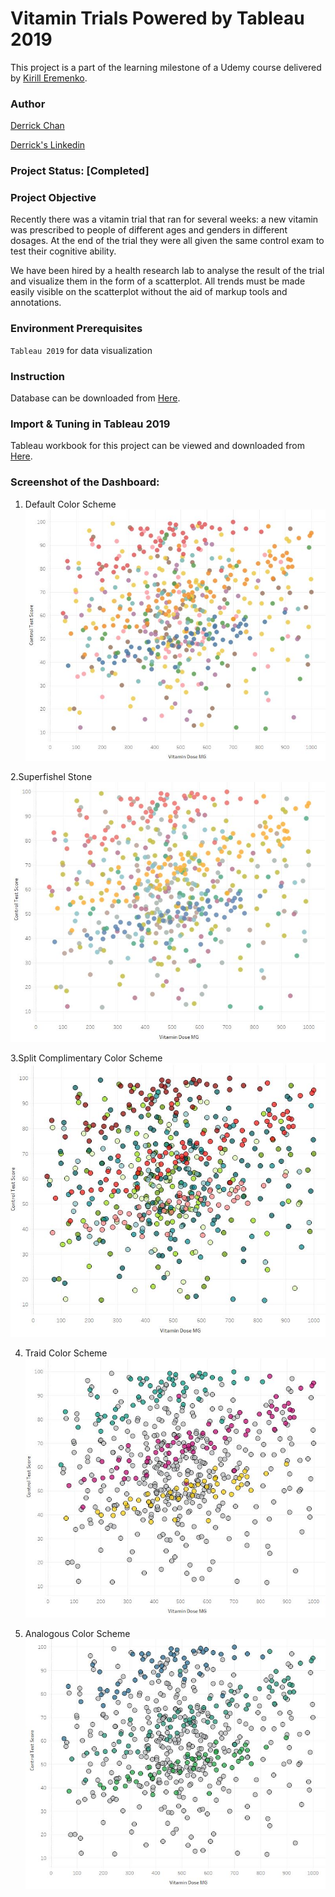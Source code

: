 # Vitamin Trials Powered by Tableau 2019
This project is a part of the learning milestone of a Udemy course delivered by [Kirill Eremenko](https://www.udemy.com/course/colordata/). 

### Author
[Derrick Chan](https://github.com/zhenyu92)

[Derrick's Linkedin](https://www.linkedin.com/in/zychan/)

### Project Status: [Completed]

### Project Objective
Recently there was a vitamin trial that ran for several weeks: a new vitamin was prescribed to people of different ages and genders in different dosages. At the end of the trial they were all given the same control exam to test their cognitive ability.

We have been hired by a health research lab to analyse the result of the trial and visualize them in the form of a scatterplot.
All trends must be made easily visible on the scatterplot without the aid of markup tools and annotations.

### Environment Prerequisites
`Tableau 2019` for data visualization

### Instruction
Database can be downloaded from [Here](https://github.com/zhenyu92/Tableau_Vitamin_Trials/blob/master/P15-VitaminTrials.csv).

### Import & Tuning in Tableau 2019
Tableau workbook for this project can be viewed and downloaded from [Here](https://public.tableau.com/profile/derrick1466#!/vizhome/VitaminTrails/Sheet12).

### Screenshot of the Dashboard: 
1. Default Color Scheme
![alt text](https://github.com/zhenyu92/Tableau_Vitamin_Trials/blob/master/Default%20Color%20Scheme.JPG "Default Color Scheme")

2.Superfishel Stone
![alt text](https://github.com/zhenyu92/Tableau_Vitamin_Trials/blob/master/Superfishel%20Stone.JPG "Superfishel Stone")

3.Split Complimentary Color Scheme
![alt text](https://github.com/zhenyu92/Tableau_Vitamin_Trials/blob/master/Split%20Complimentary%20Colour%20Scheme.JPG "Split Complimentary Color Scheme")

4. Traid Color Scheme
![alt text](https://github.com/zhenyu92/Tableau_Vitamin_Trials/blob/master/Traid%20Colour%20Scheme.JPG "Traid Color Scheme")

5. Analogous Color Scheme
![alt text](https://github.com/zhenyu92/Tableau_Vitamin_Trials/blob/master/Analogous%20Color%20Scheme.JPG "Analogous Color Scheme")
